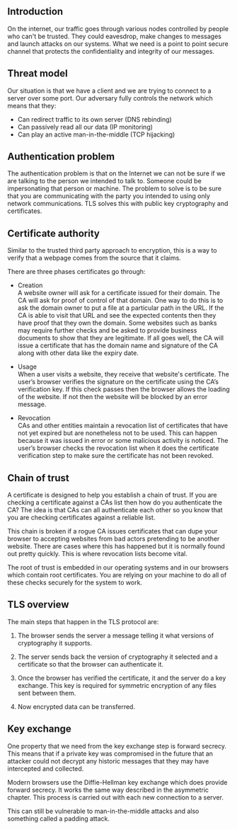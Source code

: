 ## Introduction

On the internet, our traffic goes through various nodes controlled by people who can't be trusted. They could eavesdrop, make changes to messages and launch attacks on our systems. What we need is a point to point secure channel that protects the confidentiality and integrity of our messages.

## Threat model

Our situation is that we have a client and we are trying to connect to a server over some port. Our adversary fully controls the network which means that they:

- Can redirect traffic to its own server (DNS rebinding)
- Can passively read all our data (IP monitoring)
- Can play an active man-in-the-middle (TCP hijacking)

## Authentication problem

The authentication problem is that on the Internet we can not be sure if we are talking to the person we intended to talk to. Someone could be impersonating that person or machine. The problem to solve is to be sure that you are communicating with the party you intended to using only network communications. TLS solves this with public key cryptography and certificates.

## Certificate authority

Similar to the trusted third party approach to encryption, this is a way to verify that a webpage comes from the source that it claims.

There are three phases certificates go through:

- Creation  
  A website owner will ask for a certificate issued for their domain. The CA will ask for proof of control of that domain. One way to do this is to ask the domain owner to put a file at a particular path in the URL. If the CA is able to visit that URL and see the expected contents then they have proof that they own the domain. Some websites such as banks may require further checks and be asked to provide business documents to show that they are legitimate. If all goes well, the CA will issue a certificate that has the domain name and signature of the CA along with other data like the expiry date.

- Usage  
  When a user visits a website, they receive that website's certificate. The user’s browser verifies the signature on the certificate using the CA’s verification key. If this check passes then the browser allows the loading of the website. If not then the website will be blocked by an error message.

- Revocation  
  CAs and other entities maintain a revocation list of certificates that have not yet expired but are nonetheless not to be used. This can happen because it was issued in error or some malicious activity is noticed. The user’s browser checks the revocation list when it does the certificate verification step to make sure the certificate has not been revoked.

## Chain of trust

A certificate is designed to help you establish a chain of trust. If you are checking a certificate against a CAs list then how do you authenticate the CA? The idea is that CAs can all authenticate each other so you know that you are checking certificates against a reliable list.

This chain is broken if a rogue CA issues certificates that can dupe your browser to accepting websites from bad actors pretending to be another website. There are cases where this has happened but it is normally found out pretty quickly. This is where revocation lists become vital.

The root of trust is embedded in our operating systems and in our browsers which contain root certificates. You are relying on your machine to do all of these checks securely for the system to work.

## TLS overview

The main steps that happen in the TLS protocol are:

1. The browser sends the server a message telling it what versions of cryptography it supports.

2. The server sends back the version of cryptography it selected and a certificate so that the browser can authenticate it.

3. Once the browser has verified the certificate, it and the server do a key exchange. This key is required for symmetric encryption of any files sent between them.

4. Now encrypted data can be transferred.

## Key exchange

One property that we need from the key exchange step is forward secrecy. This means that if a private key was compromised in the future that an attacker could not decrypt any historic messages that they may have intercepted and collected.

Modern browsers use the Diffie-Hellman key exchange which does provide forward secrecy. It works the same way described in the asymmetric chapter. This process is carried out with each new connection to a server.

This can still be vulnerable to man-in-the-middle attacks and also something called a padding attack.

<!-- ## TLS handshake -->
